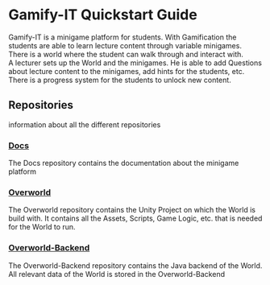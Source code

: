 # Gamify-IT Quickstart Guide

Gamify-IT is a minigame platform for students. With Gamification the students are able to learn lecture content through variable minigames. There is a world where the student can walk through and interact with.  
A lecturer sets up the World and the minigames. He is able to add Questions about lecture content to the minigames, add hints for the students, etc.  
There is a progress system for the students to unlock new content.

## Repositories

information about all the different repositories

### [Docs](https://github.com/Gamify-IT/docs)

The Docs repository contains the documentation about the minigame platform

### [Overworld](https://github.com/Gamify-IT/overworld)

The Overworld repository contains the Unity Project on which the World is build with. It contains all the Assets, Scripts, Game Logic, etc. that is needed for the World to run.

### [Overworld-Backend](https://github.com/Gamify-IT/overworld-backend)

The Overworld-Backend repository contains the Java backend of the World. All relevant data of the World is stored in the Overworld-Backend
